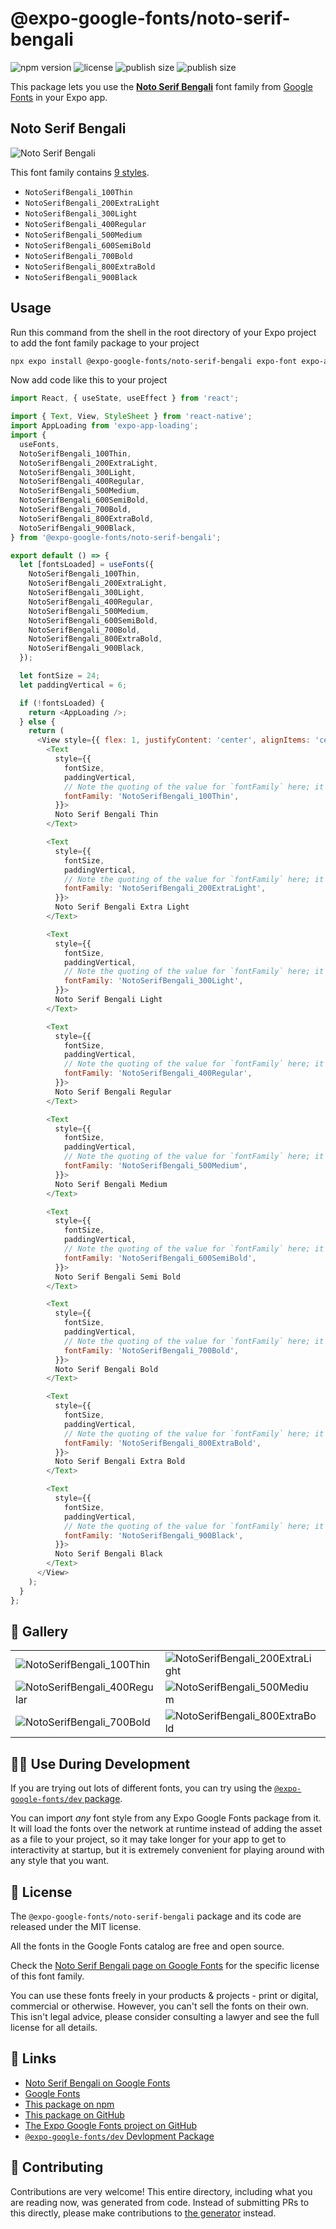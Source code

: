 # @expo-google-fonts/noto-serif-bengali

![npm version](https://flat.badgen.net/npm/v/@expo-google-fonts/noto-serif-bengali)
![license](https://flat.badgen.net/github/license/expo/google-fonts)
![publish size](https://flat.badgen.net/packagephobia/install/@expo-google-fonts/noto-serif-bengali)
![publish size](https://flat.badgen.net/packagephobia/publish/@expo-google-fonts/noto-serif-bengali)

This package lets you use the [**Noto Serif Bengali**](https://fonts.google.com/specimen/Noto+Serif+Bengali) font family from [Google Fonts](https://fonts.google.com/) in your Expo app.

## Noto Serif Bengali

![Noto Serif Bengali](./font-family.png)

This font family contains [9 styles](#-gallery).

- `NotoSerifBengali_100Thin`
- `NotoSerifBengali_200ExtraLight`
- `NotoSerifBengali_300Light`
- `NotoSerifBengali_400Regular`
- `NotoSerifBengali_500Medium`
- `NotoSerifBengali_600SemiBold`
- `NotoSerifBengali_700Bold`
- `NotoSerifBengali_800ExtraBold`
- `NotoSerifBengali_900Black`

## Usage

Run this command from the shell in the root directory of your Expo project to add the font family package to your project
```sh
npx expo install @expo-google-fonts/noto-serif-bengali expo-font expo-app-loading
```

Now add code like this to your project
```js
import React, { useState, useEffect } from 'react';

import { Text, View, StyleSheet } from 'react-native';
import AppLoading from 'expo-app-loading';
import {
  useFonts,
  NotoSerifBengali_100Thin,
  NotoSerifBengali_200ExtraLight,
  NotoSerifBengali_300Light,
  NotoSerifBengali_400Regular,
  NotoSerifBengali_500Medium,
  NotoSerifBengali_600SemiBold,
  NotoSerifBengali_700Bold,
  NotoSerifBengali_800ExtraBold,
  NotoSerifBengali_900Black,
} from '@expo-google-fonts/noto-serif-bengali';

export default () => {
  let [fontsLoaded] = useFonts({
    NotoSerifBengali_100Thin,
    NotoSerifBengali_200ExtraLight,
    NotoSerifBengali_300Light,
    NotoSerifBengali_400Regular,
    NotoSerifBengali_500Medium,
    NotoSerifBengali_600SemiBold,
    NotoSerifBengali_700Bold,
    NotoSerifBengali_800ExtraBold,
    NotoSerifBengali_900Black,
  });

  let fontSize = 24;
  let paddingVertical = 6;

  if (!fontsLoaded) {
    return <AppLoading />;
  } else {
    return (
      <View style={{ flex: 1, justifyContent: 'center', alignItems: 'center' }}>
        <Text
          style={{
            fontSize,
            paddingVertical,
            // Note the quoting of the value for `fontFamily` here; it expects a string!
            fontFamily: 'NotoSerifBengali_100Thin',
          }}>
          Noto Serif Bengali Thin
        </Text>

        <Text
          style={{
            fontSize,
            paddingVertical,
            // Note the quoting of the value for `fontFamily` here; it expects a string!
            fontFamily: 'NotoSerifBengali_200ExtraLight',
          }}>
          Noto Serif Bengali Extra Light
        </Text>

        <Text
          style={{
            fontSize,
            paddingVertical,
            // Note the quoting of the value for `fontFamily` here; it expects a string!
            fontFamily: 'NotoSerifBengali_300Light',
          }}>
          Noto Serif Bengali Light
        </Text>

        <Text
          style={{
            fontSize,
            paddingVertical,
            // Note the quoting of the value for `fontFamily` here; it expects a string!
            fontFamily: 'NotoSerifBengali_400Regular',
          }}>
          Noto Serif Bengali Regular
        </Text>

        <Text
          style={{
            fontSize,
            paddingVertical,
            // Note the quoting of the value for `fontFamily` here; it expects a string!
            fontFamily: 'NotoSerifBengali_500Medium',
          }}>
          Noto Serif Bengali Medium
        </Text>

        <Text
          style={{
            fontSize,
            paddingVertical,
            // Note the quoting of the value for `fontFamily` here; it expects a string!
            fontFamily: 'NotoSerifBengali_600SemiBold',
          }}>
          Noto Serif Bengali Semi Bold
        </Text>

        <Text
          style={{
            fontSize,
            paddingVertical,
            // Note the quoting of the value for `fontFamily` here; it expects a string!
            fontFamily: 'NotoSerifBengali_700Bold',
          }}>
          Noto Serif Bengali Bold
        </Text>

        <Text
          style={{
            fontSize,
            paddingVertical,
            // Note the quoting of the value for `fontFamily` here; it expects a string!
            fontFamily: 'NotoSerifBengali_800ExtraBold',
          }}>
          Noto Serif Bengali Extra Bold
        </Text>

        <Text
          style={{
            fontSize,
            paddingVertical,
            // Note the quoting of the value for `fontFamily` here; it expects a string!
            fontFamily: 'NotoSerifBengali_900Black',
          }}>
          Noto Serif Bengali Black
        </Text>
      </View>
    );
  }
};

```

## 🔡 Gallery


||||
|-|-|-|
|![NotoSerifBengali_100Thin](./NotoSerifBengali_100Thin.ttf.png)|![NotoSerifBengali_200ExtraLight](./NotoSerifBengali_200ExtraLight.ttf.png)|![NotoSerifBengali_300Light](./NotoSerifBengali_300Light.ttf.png)||
|![NotoSerifBengali_400Regular](./NotoSerifBengali_400Regular.ttf.png)|![NotoSerifBengali_500Medium](./NotoSerifBengali_500Medium.ttf.png)|![NotoSerifBengali_600SemiBold](./NotoSerifBengali_600SemiBold.ttf.png)||
|![NotoSerifBengali_700Bold](./NotoSerifBengali_700Bold.ttf.png)|![NotoSerifBengali_800ExtraBold](./NotoSerifBengali_800ExtraBold.ttf.png)|![NotoSerifBengali_900Black](./NotoSerifBengali_900Black.ttf.png)||


## 👩‍💻 Use During Development

If you are trying out lots of different fonts, you can try using the [`@expo-google-fonts/dev` package](https://github.com/expo/google-fonts/tree/master/font-packages/dev#readme).

You can import *any* font style from any Expo Google Fonts package from it. It will load the fonts
over the network at runtime instead of adding the asset as a file to your project, so it may take longer
for your app to get to interactivity at startup, but it is extremely convenient
for playing around with any style that you want.

## 📖 License

The `@expo-google-fonts/noto-serif-bengali` package and its code are released under the MIT license.

All the fonts in the Google Fonts catalog are free and open source.

Check the [Noto Serif Bengali page on Google Fonts](https://fonts.google.com/specimen/Noto+Serif+Bengali) for the specific license of this font family.

You can use these fonts freely in your products & projects - print or digital, commercial or otherwise. However, you can't sell the fonts on their own. This isn't legal advice, please consider consulting a lawyer and see the full license for all details.

## 🔗 Links

- [Noto Serif Bengali on Google Fonts](https://fonts.google.com/specimen/Noto+Serif+Bengali)
- [Google Fonts](https://fonts.google.com/)
- [This package on npm](https://www.npmjs.com/package/@expo-google-fonts/noto-serif-bengali)
- [This package on GitHub](https://github.com/expo/google-fonts/tree/master/font-packages/noto-serif-bengali)
- [The Expo Google Fonts project on GitHub](https://github.com/expo/google-fonts)
- [`@expo-google-fonts/dev` Devlopment Package](https://github.com/expo/google-fonts/tree/master/font-packages/dev)

## 🤝 Contributing

Contributions are very welcome! This entire directory, including what you are reading now, was generated from code. Instead of submitting PRs to this directly, please make contributions to [the generator](https://github.com/expo/google-fonts/tree/master/packages/generator) instead.
